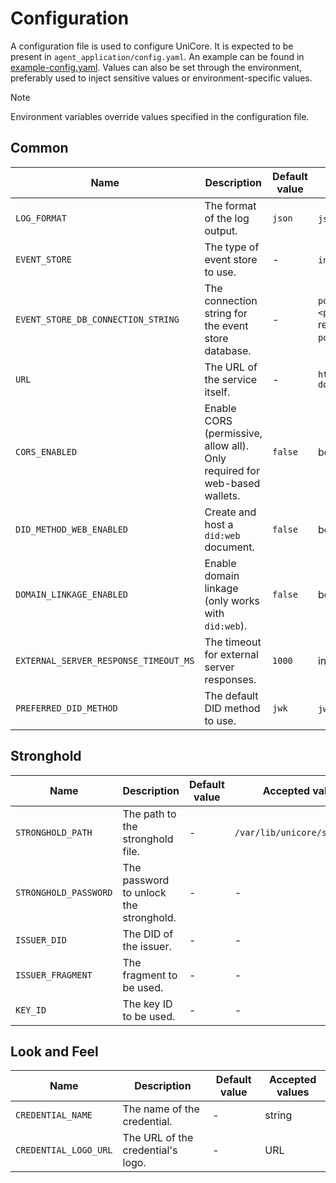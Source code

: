 # Configuration

A configuration file is used to configure UniCore. It is expected to be present in `agent_application/config.yaml`. An example can be found in [example-config.yaml](example-config.yaml). Values can also be set through the environment, preferably used to inject sensitive values or environment-specific values.

> [!NOTE]
> Environment variables override values specified in the configuration file.

## Common

| Name                                  | Description                                                               | Default value | Accepted values                                                    |
| ------------------------------------- | ------------------------------------------------------------------------- | ------------- | ------------------------------------------------------------------ |
| `LOG_FORMAT`                          | The format of the log output.                                             | `json`        | `json`, `text`                                                     |
| `EVENT_STORE`                         | The type of event store to use.                                           | -             | `in-memory`, `postgres`                                            |
| `EVENT_STORE_DB_CONNECTION_STRING`    | The connection string for the event store database.                       | -             | `postgresql://<user>:<pass>@<host>` (only required for `postgres`) |
| `URL`                                 | The URL of the service itself.                                            | -             | `https://my-domain.example.org`                                    |
| `CORS_ENABLED`                        | Enable CORS (permissive, allow all). Only required for web-based wallets. | `false`       | boolean                                                            |
| `DID_METHOD_WEB_ENABLED`              | Create and host a `did:web` document.                                     | `false`       | boolean                                                            |
| `DOMAIN_LINKAGE_ENABLED`              | Enable domain linkage (only works with `did:web`).                        | `false`       | boolean                                                            |
| `EXTERNAL_SERVER_RESPONSE_TIMEOUT_MS` | The timeout for external server responses.                                | `1000`        | integer                                                            |
| `PREFERRED_DID_METHOD`                | The default DID method to use.                                            | `jwk`         | `jwk`, `key`, `web`                                                |

## Stronghold

| Name                  | Description                            | Default value | Accepted values               |
| --------------------- | -------------------------------------- | ------------- | ----------------------------- |
| `STRONGHOLD_PATH`     | The path to the stronghold file.       | -             | `/var/lib/unicore/stronghold` |
| `STRONGHOLD_PASSWORD` | The password to unlock the stronghold. | -             | -                             |
| `ISSUER_DID`          | The DID of the issuer.                 | -             | -                             |
| `ISSUER_FRAGMENT`     | The fragment to be used.               | -             | -                             |
| `KEY_ID`              | The key ID to be used.                 | -             | -                             |

## Look and Feel

| Name                  | Description                       | Default value | Accepted values |
| --------------------- | --------------------------------- | ------------- | --------------- |
| `CREDENTIAL_NAME`     | The name of the credential.       | -             | string          |
| `CREDENTIAL_LOGO_URL` | The URL of the credential's logo. | -             | URL             |
